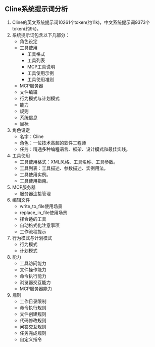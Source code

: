 ## Cline系统提示词分析

1. Cline的英文系统提示词10261个token(约11k)，中文系统提示词9373个token(约9k)。
2. 系统提示词包含以下几部分：
    * 角色设定
    * 工具使用
        * 工具格式
        * 工具列表
        * MCP工具说明
        * 工具使用示例
        * 工具使用准则
    * MCP服务器
    * 文件编辑
    * 行为模式与计划模式
    * 能力
    * 规则
    * 系统信息
    * 目标
3. 角色设定
    * 名字：Cline
    * 角色：一位技术高超的软件工程师
    * 任务：精通多种编程语言、框架、设计模式和最佳实践。
4. 工具使用
    * 工具使用格式：XML风格、工具名称、工具参数。
    * 工具列表：工具描述、参数描述、实例用法。
    * 工具使用实例。
    * 工具使用指南。
5. MCP服务器
    * 服务器连接管理
6. 编辑文件
    * write_to_file使用场景
    * replace_in_file使用场景
    * 择合适的工具
    * 自动格式化注意事项
    * 工作流程提示    
7. 行为模式与计划模式
    * 行为模式
    * 计划模式
8. 能力    
    * 工具访问能力
    * 文件操作能力
    * 命令执行能力
    * 浏览器交互能力
    * MCP服务器能力
9. 规则
    * 工作目录限制
    * 命令执行规则
    * 文件创建规则
    * 代码修改规则
    * 问答交互规则
    * 任务完成规则
    * 自定义指令    